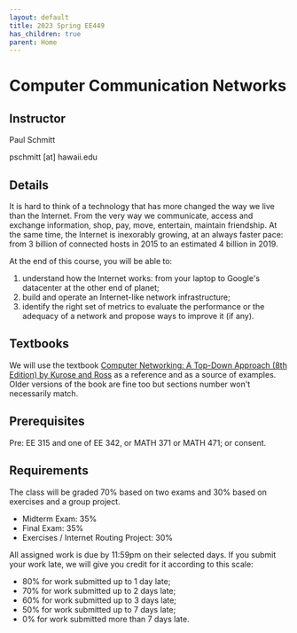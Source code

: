 ```yaml
---
layout: default
title: 2023 Spring EE449
has_children: true
parent: Home
---
```


# Computer Communication Networks

## Instructor
Paul Schmitt

pschmitt \[at\] hawaii.edu

## Details
It is hard to think of a technology that has more changed the way we live than the Internet. From the very way we communicate, access and exchange information, shop, pay, move, entertain, maintain friendship. At the same time, the Internet is inexorably growing, at an always faster pace: from 3 billion of connected hosts in 2015 to an estimated 4 billion in 2019.

At the end of this course, you will be able to:

1. understand how the Internet works: from your laptop to Google's datacenter at the other end of planet;
2. build and operate an Internet-like network infrastructure;
3. identify the right set of metrics to evaluate the performance or the adequacy of a network and propose ways to improve it (if any).

## Textbooks
We will use the textbook [Computer Networking: A Top-Down Approach (8th Edition) by Kurose and Ross](https://www.pearson.com/en-us/subject-catalog/p/computer-networking/P200000003334/9780135928615) as a reference and as a source of examples. Older versions of the book are fine too but sections number won't necessarily match.

## Prerequisites 
Pre: EE 315 and one of EE 342, or MATH 371 or MATH 471; or consent.

## Requirements

The class will be graded 70% based on two exams and 30% based on exercises and a group project. 

- Midterm Exam: 35%
- Final Exam: 35%
- Exercises / Internet Routing Project: 30%

All assigned work is due by 11:59pm on their selected days. If you submit your work late, we will give you credit for it according to this scale:

- 80% for work submitted up to 1 day late;
- 70% for work submitted up to 2 days late;
- 60% for work submitted up to 3 days late;
- 50% for work submitted up to 7 days late;
- 0% for work submitted more than 7 days late.
